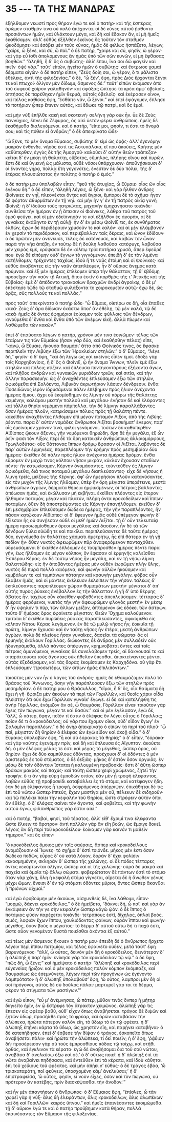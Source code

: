 
# 35 --- ΤΑ ΤΗΣ ΜΑΝΔΡΑΣ

ἐξήλθομεν νεωστὶ πρὸς θήραν ἐγώ τε καὶ ὁ πατήρ· καὶ τῆς ἑσπέρας ὁρώμεν σταθμόν τινα οὐ πολὺ ἀπέχοντα. οἱ δὲ κύνες αὐτοῦ ᾔσθοντο προσιόντων ἡμῶν, καὶ ὑλάκτουν μέγα, καὶ δὴ καὶ ἔδακον ἄν, εἰ μὴ ἡμεῖς ἐκαθίσαμεν. ἀλλ’ εὐθὺς ἐξῆλθεν ἐκεῖνος ὃς τοῦτον τὸν σταθμὸν ᾠκοδόμησε· καὶ ἐσόβει μὲν τοὺς κύνας, ἡμᾶς δὲ φιλίως ἠσπάζετο, λέγων, “χαίρε, ὦ ξένε, καὶ σύ, ὦ παῖ.” ὁ δὲ πατήρ, “χαίρε καὶ σύ, φησίν, ώ γέρον· καὶ γὰρ εὖ ἴσθι ἀπολομένους ἄν ἡμᾶς ὑπὸ τῶν σῶν κυνῶν, εἰ μὴ ἔφθασας βοηθῶν.” “ἀληθῆ, ἦ δ’ ὃς ὁ συβώτης· ἀλλ’ ἕπου, ἵνα σοι δῶ φαγεῖν καὶ πιεῖν· ὀψὲ γὰρ.” ταῦτ’ εἰπών, ἡγεῖτο ἡμῶν ὁ συβώτης· καὶ ἔστρωσε χαμαὶ δέρματα αἰγῶν· ὁ δὲ πατὴρ εἶπεν, “Ζεὺς δοίη σοι, ὦ γέρον, ὅ τι μάλιστα ἐθέλεις, ἀντὶ τῆς φιλοξενίας.” ὁ δέ, “ὦ ξέν’, ἔφη, πρὸς Διὸς ἔρχονται ξένοι τε καὶ πτωχοί· ὀλίγον μὲν δίδωμι, ἄσμενος δέ.” ταῦτ’ εἰπὼν ἐκόμισεν ἀπὸ τοῦ συφεοῦ χοῖρον γαλαθηνόν· καὶ σφάξας ὤπτησε τὰ κρέα ἀμφ’ ὀβελοῖς. ὀπτήσας δὲ παρέθηκεν ἡμῖν θερμά, αὐτοῖς ὀβελοῖς· καὶ ἐκέρασεν οἶνον, καὶ πέλας καθίσας ἔφη, “ἐσθίετε νῦν, ὦ ξένοι.” καὶ ἐπεὶ ἐφάγομεν, ἔπλησε τὸ ποτήριον ᾧπερ ἔπινεν αὐτός, καὶ ἔδωκε τῷ πατρί, καὶ ὃς ἐμοί.

καὶ μὴν νὺξ ἐπῆλθε κακὴ καὶ σκοτεινή· σελήνη γὰρ οὐκ ἦν. ὗε δὲ Ζεὺς παννύχιος, ἔπνει δὲ Ζέφυρος, ὃς αἰεὶ ὑετὸν φέρει ἀνθρώποις. ἡμεῖς δὲ ἐκαθήμεθα διαλεγόμενοι. καὶ ὁ πατήρ, “εἰπέ μοι, φησίν, τι ἐστι τὸ ὄνομά σου; καὶ τίς πόθεν εἶ ἀνδρῶν;” ὁ δὲ ἀπεκρίνατο ὧδε·

“ὦ ξένε, τὸ μὲν ὄνομα Εὔμαιος, συβώτης δ’ εἰμὶ ὡς ὁρᾷς· ἀλλ’ ἐγενόμην μακρὰν ἔνθενδε. νῆσός ἐστί τις Ἀστυπάλαια, εἴ που ἀκούεις, Κρήτης μὲν καθύπερθεν, ἐγγὺς δὲ τῆς Ἀμοργοῦ· καλοῦσι δ’ αὐτὴν θεῶν τράπεζαν· κεῖται δ’ ἐν μέσῃ τῇ θαλάττῃ, εὔβοτος, εὔμηλος, πλήρης οἴνου καὶ πυρῶν. ἔστι δὲ καὶ ὑγιεινὴ ὡς μάλιστα, οὐδὲ νόσοι ὑπάρχουσιν· ἀποθνῄσκουσι δ’ οἱ ἔνοντες γήρᾳ, πολλὰ ἔτη γεγονότες. ἔνεστον δὲ δύο πόλει, τῆς δ’ ἑτέρας πλουσιώτατος ἦν πολίτης ὁ πατὴρ ὁ ἐμός.”

ὁ δὲ πατήρ μου ὑπολαβὼν εἶπεν, “φεῦ τῆς ἀτυχίας, ὦ Εὔμαιε· οἷος ὢν οἷος ἐγένου δή.” ὁ δὲ εἶπεν, “ἀληθῆ λέγεις, ὦ ξένε· καὶ γὰρ ἦλθον ἄνδρες Φοίνικες ἐν νηΐ, πλεονέκται ὄντες καὶ ἄγριοι, ἔμποροι δὲ τὸ σχῆμα· ἦγον δὲ φόρτον ἀθυρμάτων ἐν τῇ νηΐ. καὶ μὴν ἦν γ’ ἐν τῇ πατρὸς οἰκίᾳ γυνὴ Φοῖνιξ· ἡ δ’ ἰδοῦσα τοὺς πατριώτας, μηχανὴν ἐμηχανήσατο τοιάνδε· συνθεῖσα τὴν ἡμέραν ἐν ᾗ ἄπεισιν οἱ Φοίνικες, λάθρα τοῦ πατρὸς τοῦ ἐμοῦ φεύγει. καὶ οἱ μὲν ἐδείπνησάν τε καὶ ἐξῆλθον ἐς ἀγοράν, αἱ δὲ γυναῖκες ἐκάθηντο ἐν τῇ αὐλῇ· ἦν δ’ ἐν μέσῳ Φοῖνίξ τις, ἐκ συνθήματος ἐλθών, ἔχων δὲ περιδέραιον χρυσοῦν τε καὶ καλόν· καὶ αἱ μὲν ἐλάμβανον ἐν χερσὶν τὸ περιδέραιον, καὶ περιέβαλλον ταῖς δέραις, καὶ ὦνον ἐδίδουν· ὁ δὲ πρῶτον μὲν ἀνένευσε, τέλος δὲ κατένευσε, καὶ λαβὼν τὸν ὦνον παρὰ τὴν νῆα ἀπέβη. ἐν τούτῳ δὲ ἡ δούλη λαθοῦσα κατέφυγε, λαβοῦσα μὲν χειρὸς ἐμέ, κρύψασα δὲ ἐν κόλπῳ τρία ποτήρια  χρυσᾶ, ἅπερ ἐφεῦρέ που· ἐγὼ δὲ εἱπόμην οὐδ’ ἔγνων τὸ γιγνόμενον. ἐπειδὴ δ’ ἐς τὸν λιμένα κατήλθομεν, τρέχοντες ταχέως, ἰδοὺ ἥ τε ναῦς ἑτοίμη καὶ οἱ Φοίνικες· καὶ εὐθὺς ἀναβάντες εἰς τὴν ναῦν ἀπεπλέομεν, ἦν δ’ οὔριος ἄνεμος κατὰ πρὐμναν. καὶ ἕξ μὲν ἡμέρας ἐπλἐομεν ὑπὲρ τὴν θάλατταν, τᾖ δ’ ἑβδόμῃ προσεῖχον τὴν ναῦν τῇ Ἀττικῇ, ὅπου ἐστὶν ὁ πορθμὸς τῆς τ’ Ἀττικῆς καὶ τῆς Εὐβοίας· ἐμὲ δ’ ἀπέδοντο τριακοσίων δραχμῶν ἀνδρὶ ἀγροίκῳ, ὁ δέ μ’ ἐπἑστησε τῷδε τῷ σταθμῷ φυλάξοντα τὸ χοιροκομεῖον αὑτῷ· ἔχω δέ, ὡς ὁρᾷς, σῦς πολλούς τε καὶ πολλάς.”

πρὸς ταῦτ’ ἀπεκρίνατο ὁ πατὴρ ὧδε· “ὦ Εὔμαιε, οἰκτίρω σε δή, οἷα ἔπαθες κακά· Ζεὺς δ’ ἄρα δίδωσιν ἑκάστω ὅποι’ ἂν ἐθέλῃ, τῷ μὲν καλά, τῷ δὲ κακά· ἡμεῖς δὲ ὄντες ἐφημέριοι ἐοίκαμεν τοῖς φύλλοις τῶν δένδρων, κινούμεθα δ’ ἔνθα καὶ ἔνθα ὑπὸ τῶν ἀνέμων εἰκῆ. ἀλλὰ πίωμεν καὶ λαθώμεθα τῶν κακῶν.”

ἐπεὶ δ’ ἐπαύσατο λέγων ὁ πατήρ, χρόνον μέν τινα ἐσιγῶμεν· τέλος τῶν ἑταίρων τις τῶν Εὐμαίου (ἦσαν γὰρ δύο, καὶ ἐκαθήσθην πέλας) εἶπε, “κἀγώ, ὦ Εὔμαιε, ἤκουσα θαυμάσι’ ἄττα ἀπὸ Φοίνικός τινος, ὃς ἔφασκε περιπλεῖν τὴν Λιβύην ἔξω τῶν Ἡρακλείων στηλῶν.” ὁ δ’ Εὔμαιος, “λέγε δή,” φησίν· ὁ δ’ ἔφη, “καὶ δὴ λέγω ὡς καὶ εκεῖνος εἶπεν ἐμοί. ἔδοξε γὰρ τοῖς Καρχηδονίοις, ἦ δ’ ὃς ὁ Φοῖνιξ, ᾧ ἦν ὄνομα Ἅννων, πλεῖν ἐμὲ ἔξω στηλῶν καὶ πόλεις κτίζειν. καὶ ἔπλευσα πεντηκοντόρους ἑξήκοντα ἄγων, καὶ πλῆθος ἀνδρῶν καὶ γυναικῶν μυριάδων τριῶν, καὶ σιτία, καὶ τὴν ἄλλην παρασκευήν. ὡς δ’ ἀναχθέντες ἐπλεύσαμεν ἔξω τῶν στηλῶν, ἀφικόμεθα ἐπὶ Σολόεντα, Λιβυκὸν ἀκρωτήριον λάσιον δένδρεσιν. ἔνθα Ποσειδῶνος ἱερὸν ἱδρυσάμενοι πάλιν ἐπέβημεν πρὸς ἥλιον ἀνέχοντα ἡμέρας ἥμισυ, ἄχρι οὗ ἐκομίσθημεν ἐς  λίμνην οὐ πόρρω τῆς θαλάττης κειμένην, καλάμου μεστὴν πολλοῦ καὶ μεγάλου· ἐνῆσαν δὲ καὶ ἐλέφαντες καὶ τἆλλα θηρία νεμόμενα πάμπολλα. τὴν δὲ λίμνην παραλλάξαντες ὅσον ἡμέρας πλοῦν, κατῳκίσαμεν πόλεις πρὸς τῇ θαλάττῃ πέντε. κἀκεῖθεν ἀναχθέντες ἤλθομεν ἐπὶ μἐγαν ποταμὸν Λίξον, ἀπὸ τῆς Λιβύης ῥέοντα. παρὰ δ’ αὐτὸν νομάδες ἄνθρωποι Λιξῖται βοσκήματ’ ἔνεμον, παρ’ οἷς ἐμείναμεν χρόνον τινά, φιλοι γενόμενοι. τούτων δὲ καθύπερθεν Αἰθίοπες ᾤκουν ἄξενοι, γῆν νεμόμενοι θηριώδη. ὄρη δὲ ἦν μεγάλα, ἐξ ὧν ῥεῖν φασι τὸν Λίξον, περὶ δὲ τὰ ὄρη κατοικεῖν ἀνθρώπους ἀλλοιομόρφους, Τρωγλοδύτας· οὓς θάττονας ἵππων δρόμῳ ἔφασαν οἱ Λιξῖται. λαβόντες δὲ παρ’ αὐτῶν ἑρμηνέας, παρεπλέομεν τὴν ἐρήμην πρὸς μεσημβρίαν δὐο ἡμέρας· ἐκεῖθεν δὲ πάλιν πρὸς ἥλιον ἀνέχοντα ἡμέρας δρόμον. ἔνθα εὕρομεν ἐν μυχῷ τινος κόλπου νῆσον μικράν, κύκλον ἔχουσαν σταδίων πέντε· ἣν κατῳκίσαμεν, Κέρνην ὀνομάσαντες. τοὐντεῦθεν ἐς λίμνην ἀφικόμεθα, διά τινος ποταμοῦ μεγάλου διαπλεύσαντες· εἶχε δὲ νήσους ἡ λίμνη τρεῖς, μείζους τῆς Κέρνης. ἀφ’ ὧν ἡμερήσιον πλοῦν κατανύσαντες, εἰς τὸν μυχὸν τῆς λίμνης ἤλθομεν, ὑπὲρ ἣν ὄρη μέγιστα ὑπερέτεινε, μεστὰ ἀνθρώπων ἀγρίων, δέρματα θήρεια ἠμφιεσμένων, οἳ πέτροις βάλλοντες ἀπέωσαν ἡμᾶς, καὶ ἐκώλυσαν μὴ ἐκβῆναι. ἐκεῖθεν πλέοντες εἰς ἕτερον ἤλθομεν ποταμόν, μέγαν καὶ πλατύν, πλὴρη ὄντα κροκοδείλων καὶ ἵππων ποταμίων. ὅθεν δὴ ἀποστρέψαντες εἰς Κέρνην ἐπανήλθομεν. ἐκεῖθεν δ’ ἐπὶ μεσημβρίαν ἐπλεύσαμεν δώδεκα ἡμέρας, τὴν γῆν παραπλέοντες, ἣν πᾶσαν κατῷκουν Αἰθίοπες· οἱ δ’ ἔφευγον ἡμᾶς οὐδὲ ὑπέμενον φωνὴν δ’ ἐξἱεσαν ἧς οὐ συνῄεσαν οὐδὲ οἱ μεθ’ ἡμῶν Λιξῖται. τῇ δ’ οὖν τελευταίᾳ ἡμέρᾳ προσωρμίσθημεν ὄρεσι μεγάλοις καὶ δασέσιν. ἦν δὲ τὰ τῶν  δένδρων ξύλα εὐώδη τε καὶ ποικίλα. περιπλεύσαντες δὲ ταῦτα ἡμέρας δύο, ἐγενόμεθα ἐν θαλάττης χάσματι ἀμετρήτῳ, ἧς ἐπὶ θάτερα ἐν τῇ γῇ πεδίον ἦν· ὅθεν νυκτὸς ἀφεωρῶμεν πῦρ ἀναφερόμενον πανταχόθεν. ὑδρευσάμενοι δ’ ἐκεῖθεν ἐπλέομεν ἐς τοὔμπροσθεν ἡμέρας πέντε παρὰ γῆν, ἕως ἤλθομεν ἐς μέγαν κόλπον, ὃν ἔφασαν οἱ ἑρμηνῆς καλεῖσθαι Ἑσπέρου Κέρας. ἐν δὲ τούτῳ νῆσος ἦν μεγάλη, καὶ ἐν τῇ νήσῳ λίμνη θαλαττώδης· εἰς ἣν ἀποβάντες ἡμέρας μὲν οὐδὲν ἑωρῶμεν πλὴν ὕλης, νυκτὸς δὲ πυρὰ πολλὰ καιόμενα, καὶ φωνὴν αὐλῶν ἠκούομεν καὶ κυμβάλων τε καὶ τυμπάνων πάταηον καὶ κραυγὴν μεγάλην. φόβος οὖν ἔλαβεν ἡμᾶς, καὶ οἱ μάντεις ἐκέλευον ἐκλείπειν τὴν νῆσον. ταλέως δ’ ἐκπλεύσαντες παρεπλέομεν χώραν θυμιαμάτων μεστήν· μέγιστοι δ’ ἀπ’ αὐτῆς πυρὸς ῥύακες ἐνέβαλλον ἐς τὴν θάλατταν. ἡ γῆ δ’ ὑπὸ θέρμης ἄβατος ἦν. ταχέως οὖν κἀκεῖθεν φοβηθέντες ἀπεπλεύσαμεν. τέτταρας δ’ ἡμέρας φερόμενοι, νυκτὸς τὴν γῆν ἀφεωρῶμεν φλογὸς μεστήν· ἐν μέσῳ δ’ ἦν ὑψηλόν τι πῦρ, τῶν ἄλλων μεῖζον, ἀπτόμενον ὡς ἐδόκει τῶν ἄστρων. τοῦτο δ’ ἡμέρας ὄρος ἐφαίνετο μέγιστον, Θεῶν Ὄχημα καλούμενον. τριταῖοι δ’ ἐκεῖθεν πυρῶδεις ῥύακας παραπλεύσαντες, ἀφικόμεθα εἰς κόλπον Νότου Κέρας λεγόμενον. ἐν δὲ τῷ μυλῷ νῆσος ἦν, ἐοικυῖα τῇ πρώτῃ, λίμνην ἔχουσα· καὶ ἐν ταύτῃ νῆσος ἦν ἑτέρα, μεστὴ ἀνθρώπων ἀγρίων. πολὺ δὲ πλείους ἦσαν γυναῖκες, δασεῖαι τὰ σώματα· ἃς οἱ ἑρμηνῆς ἐκἀλουν Γορίλλας. διώκοντες δὲ ἄνδρας μὲν συλλαδεῖν οὐκ ἡδυνησάμεθα, ἀλλὰ πάντες ἀπέφυγον, κρημνοβάται ὄντες καὶ τοῖς πέτροις ἀμυνόμενοι, γυναῖκας δὲ συνελάβομεν τρεῖς, αἳ δάκνουσαί τε καὶ σπαράττουσαι τοὺς ἄγοντας οὐκ ἤθελον ἕπεσθαι. ἀποκτείναντες μέντοι αὐτὰς ἐξεδείραμεν, καὶ τὰς δορὰς ἐκομίσαμεν ἐς Καρχηδόνα. οὐ  γὰρ ἔτι ἐπλεύσαμεν ττροσωτέρω, τῶν σιτίων ἡμᾶς ἐπιλιπόντων.”

τοιοῦτος μέν νυν ἦν ὁ λόγος τοῦ ἀνδρός· ἡμεῖς δὲ ἐθαυμάζομεν πολὺ τὸ θράσος τοῦ Ἅννωνος, ὅσην γῆν παρέπλεοσεν ἔξω τῶν στηλῶν πρὸς μεσημδρίαν. ὁ δὲ πατηρ μου ὁ Θράσυλλος, “οἴμοι, ἦ δ’ ὅς, οἷα θαύματα δὴ ἔχει ἡ γῆ· ἔφριξα μὲν ἀκούων τὰ περὶ τῶν Γοριλλῶν, καὶ θεοῖς χάριν οἶδα πλείστην ὅτι οὐκ ἔχω Γόριλλαν γυναῖκ’ ἔγωγε. εἰ δὲ καὶ κατελήφθη τις ἀνὴρ Γόριλλας, ἐνόμιζον ἂν σέ, ὦ θαυμάσιε, Γόριλλαν εἶναι· τοιοῦτον γὰρ ἔχεις τὸν πώγωνα, μέγαν τε καὶ δασύν.” καὶ οἱ μὲν ἐγἐλασαν, ἐγὼ δέ, “ἀλλ’, ὦ πάτερ, ἔφην, ποῖόν τί ἐστιν ὁ ἐλέφας ὃν λέγει οὗτος ὁ Γόριλλας; ποῖον δέ τι ὁ κροκόδειλος; οὐ γάρ που ἔχομεν οἴκοι, οὐδ’ εἶδον ἔγωγ’ ἐν Σαλαμῖνι παραπλέων.” ὁ δὲ ἀνὴρ ἀπεκρίνατο ὁ εἰπὼν τὰ περὶ τοῦ πλοῦ· “ὦ παῖ, μέγιστον δὴ θηρίον ὁ ἐλέφας ὧν ἐγὼ εἶδον καὶ ἀκοῇ οἶδα.” ὁ δ’ Εὔμαιος ὑπολαβὼν ἔφη, “ἦ καὶ σὺ ἑόρακας τὰ θηρία;” ὁ δ’ εἶπεν, “ἑόρακα· καὶ γὰρ ναύτης ἐγενόμην πρίν, καὶ δὴ καὶ ἔπλευσα ἐς Αἴγυπτον. ἀκούετε δή. ὁ μὲν ἐλέφας μέλας τε ἐστι καὶ μέγας τὸ μέγεθος, ὥσπερ ὄρος, οὐ θηρίον· ἔχει δὲ δὐο καμπύλους ὀδόντας, προέχουσι δ’ οἱ ὀδόντες ὁ μὲν ἀριστερᾶς ἐκ τοῦ στόματος, ὁ δὲ δεξιᾶς· μῆκος δ’ ἐστὸν ὅσον ὀργυιᾶς. ἐν μέσῳ δὲ τοῖν ὀδόντοιν ἵσταται ἡ καλουμένη προβοσκίς· ἔστι δ’ ἀὕτη ὥσπερ δράκων μακρὸς καὶ παχύς· καὶ ταύτῃ ὥσπερ χειρὶ χρώμενος, ζητεῖ τὴν τροφήν. ὅ τι ἂν γὰρ εὕρῃ ἐμποδὼν σιτίον, ἐὰν μὲν ᾖ τροφὴ ἐλέφαντος, λαβὼν εὐθὺς τῇ προβοσκίδι καταβάλλει ἐς τὸ στόμα, καὶ κατέφαγεν ἤδη. ἐὰν δὲ μὴ ἐλέφαντος ᾖ τροφή, ὀσφρόμενος ἀπέρριψεν. ἐπικάθηται δέ τις ἐπὶ τοῦ νώτου ὥσπερ ἱππεύς, ἔχων μαστῖγα μὲν οὔ, πέλεκυν δὲ σιδηροῦν· καὶ τῷ πελέκει παίει τὴν κεφαλὴν τοῦ  Θηρίου, ὥστε στρέφειν αὐτὸν ὅποι ἂν ἐθέλῃ. ὁ δ’ ἐλέφας σαίνει τὸν ἄγοντα, καὶ φοβεῖται, καὶ τὴν φωνὴν αὐτοῦ ἔγνω, φιλάνθρωπος γάρ ἐστιν αἰεί.”

καὶ ὁ πατήρ, “βαβαί, φησί, τοῦ τέρατος. ἀλλ’ εἴθ’ ἔχοιμί τινα ἐλέφαντα ὥστε ἕλκειν τὸ ἄροτρον· ἀντὶ πολλῶν γὰρ ἂν εἴη βοῶν, ὡς ἔμοιγε δοκεῖ. λέγοις ἂν δὴ περὶ τοῦ κροκοδείλου· ἐοίκαμεν γὰρ καινόν τι μαθεῖν τήμερον.” καὶ ὃς εἶπεν·

“ὁ κροκόδειλος ὅμοιος μὲν ταῖς σαύραις, ἅσπερ καὶ κροκοδείλους ὀνομάζουσιν οἱ Ἴωνες· τὸ σχῆμα δ’ ἐστὶ τοιόνδε. μῆκος μέν ἐστι ὅσον δώδεκα ποδῶν, εὖρος δ’ οὐ κατὰ λόγον, δορὰν δ’ ἔχει φολίσιν κεκοσμημένην, σκληρὰν δ’ ὥσπερ τῆς χελώνης. οἱ δὲ πόδες τέτταρες ὄντες κεκύρτωνται ὀλίγον, ὥσπερ καὶ οἱ τῆς χελώνης· οὐρὰ δὲ μακρὰ καὶ παχεῖα καὶ ὁμοῖα τῷ ἄλλῳ σώματι. φοβερώτατον δὲ πάντων ἐστὶ τὸ στόμα· ὅταν γὰρ χάνῃ, ὅλη ἡ κεφαλὴ στόμα γίγνεται, αἴρεται δὲ ἡ ἄνωθεν γένυς μέχρι ὥμων, ἔνεισι δ’ ἐν τῷ στὁματι ὀδόντες μύριοι, ὄντες ὥσπερ ἄκανθαι ἢ πριόνων αἰχμαί.”

καὶ ἐγὼ ἐφοβούμην μὲν ἀκούων, αἰσχυνθεὶς δέ, ἵνα λάθοιμι, εἶπον· “μορμώ, δάκνει κροκόδειλος.” ὁ δὲ ἡμείβετο, “δάκνει δή, ὦ παῖ· καὶ γὰρ ἂν ἐγκάψειεν ἂν τήν γε σὴν κεφαλὴν ὥσπερ κἀγὼ ᾠόν. ὁ δὲ ἵππος ὁ ποτάμιος φύσιν παρέχεται τοιάνδε· τετράπους ἐστί, δίχηλος, ὁπλαὶ βοός, σιμός, λοφιὰν ἔχων ἵππου, χαυλιόδοντας φαίνων, οὐρὰν ἵππου καὶ φωνήν· μέγεθος, ὅσον βοῦς ὁ μέγιστος· τὸ δέρμα δ’ αὐτοῦ οὕτω δή τι παχὐ ἐστι, ὥστε αὖον γενομένον ξυστὰ ποιεῖσθαι ἀκόντια ἐξ αὐτοῦ.”

καὶ τέως μὲν ἄσμενος ἤκουεν ὁ πατήρ μου· ἐπειδὴ δὲ ὁ ἄνθρωπος ἤρχετο λέγειν περὶ ἵππου ποταμίου, καὶ τέλος ἐφαίνετο οὐδέν, μετὰ ταῦτ’ ἔφη βαρυνόμενος· “ἀλλ’, ὦ οὗτος, δεινὸν μὲν δὴ ὁ  κροκόδειλος, δεινότερον δ’ ἡ ἀλώπηξ ἡ παρ’ ἡμῖν· ἐνίκησε γὰρ τὸν κροκόδειλον τῷ νῷ.” ὁ δὲ ἔφη, “πῶς δή, ὦ ξένε;” καὶ ἡμείψατο ὁ πατήρ· “ἀλώπηξ καὶ κροκόδειλος περὶ εὐγενείας ἤριζον. καὶ ὁ μὲν κροκόδειλος πολὺν κόμπον ἐκόμπαζε, καὶ θαυμασίως ὡς ἐσεμνύνετο, λέγων περὶ τῶν προγόνων ὡς ἐγένοντο λαμπρότατοι· ἡ δ’ ἀλώπηξ ὑπολαβοῦσ’ ἔφη, ‘ὦ οὗτος, λαμπροὶ μὲν δὴ οἱ σοὶ πρόγονοι, αὐτὸς δὲ σὺ δοῦλος πάλαι· μαρτυρεῖ γάρ τοι τὸ δέρμα, φέρον τὰ στίγματα τῶν μαστίγων.’”

καὶ ἐγὼ εἶπον, “εὖ μ’ ἀνέμνησας, ὦ πάτερ, μῦθον τινὸς ὅνπερ ἡ μήτηρ διηγεῖτο ἡμῖν, ἐν ᾧ ἔστρεφε τὸν ἄτρακτον χειμῶνος. ἀλώπηξ γάρ τις ἔπεσεν εἰς φρέαρ βαθὐ, οὐδ’ εἶχεν ὅπως ἀναβήσεται. τράγος δὲ διψῶν καὶ ζητῶν ὕδωρ, προσῆλθε πρὸς τὸ φρέαρ, καὶ ὁρῶν καταβᾶσαν τὴν ἀλώπεκα, ἠρώτα πότερον καλὸν εἴη, τὸ ὕδωρ τὸ ἐν τῷ φρέατι. ἡ δ’ ἀλώπηξ ἐπῄνει κάρτα τὸ ὕδωρ, ὡς χρηστὸν εἴη, καὶ παρῄνει καταβῆναι· ὁ δὲ κατεπήδησεν. ἐπεὶ δ’ ἔσβεσε τὴν δίψαν ὁ τράγος, ἐσκοπεῖτο ὅπως ἀναβήσεται πἀλιν· καὶ ἠρώτα τὴν ἀλώπεκα, τί δεῖ ποιεῖν; ἡ δ’ ἔφη, ‘ῥᾴδιον δή· προσέρεισον γὰρ σὺ τοὺς ἐμπροσθίους πόδας τῷ τοίχῳ, καὶ στῆθι ὀρθός, καὶ ἔγκλινον τὰ κέρατα· ἐγὼ δὲ ἀναβήσομαι διὰ τοῦ σοῦ νώτου, ἀναβᾶσα δ’ ἀνελκύσω ἐξω καὶ σέ.’ ὁ δ’ οὕτως ποιεῖ· ἡ δ’ ἀλώπηξ ἐπὶ τὰ νῶτα ἀναβαίνει πηδήσασα, καὶ ἐντεῦθεν ἐπὶ τὰ κέρατα, καὶ ἰδοὺ κάθηται ἐπὶ τοῦ χείλους τοῦ φρέατος. καὶ μὴν ἀπῄει γ’ εὐθύς· ὁ δὲ τράγος ἐβόα, ‘ὦ τρισκαταράτη, ποῖ φεύγεις, ὑποσχομένη κἄμ’ ἀνελκύσαι;’ ἡ δ’ ἐπιστραφεῖσα, ‘ὦ οὗτος, φησίν, εἰ νοῦν εἶχες, ὅσον καὶ τὸν πώγωνα, οὐ πρότερον ἂν κατέβης, πρὶν διασκέψασθαι τὴν ἄνοδον.’”

καὶ ἦν μὲν ἀπαντήσων ὁ ἄνθρωπος· ὁ δ’ Εὔμαιος ἔφη, “ἐπίσλες, ὦ τάν· χωρεῖ γὰρ ἡ νύξ· ἅλις δὴ  ἐλεφάντων, ἅλις κροκοδείλων, ἅλις ἀλωπέκων καὶ δὴ καὶ Γοριλλῶν· καιρὸς ὕπνου.” καὶ ἡμεῖς ἐπαινέσαντες ἐκοιμώμεθα. τῇ δ’ αὔριον ἐγώ τε καὶ ὁ πατὴρ προὔβημεν κατὰ θήραν, πολλὰ ἐπαινέσαντες τὸν Εὔμαιον τῆς φιλοξενίας.

